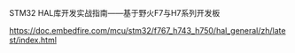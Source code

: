

STM32 HAL库开发实战指南——基于野火F7与H7系列开发板

https://doc.embedfire.com/mcu/stm32/f767_h743_h750/hal_general/zh/latest/index.html